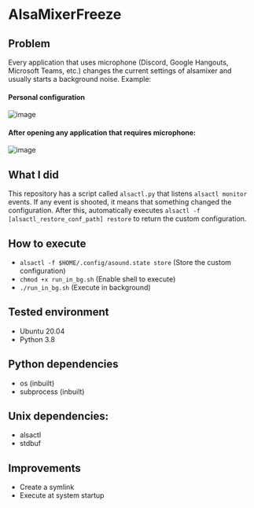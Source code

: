 # AlsaMixerFreeze

## Problem
Every application that uses microphone (Discord, Google Hangouts, Microsoft Teams, etc.) changes the current settings of alsamixer and usually starts a background noise. Example:

#### Personal configuration
![image](https://user-images.githubusercontent.com/17178349/111149298-7bcd9e80-856b-11eb-88b9-d8d8021b77a4.png)

#### After opening any application that requires microphone:
![image](https://user-images.githubusercontent.com/17178349/111149397-9869d680-856b-11eb-80bb-69b1cbeebf1e.png)

## What I did
This repository has a script called `alsactl.py` that listens `alsactl monitor` events. If any event is shooted, it means that something changed the configuration. After this, automatically executes `alsactl -f [alsactl_restore_conf_path] restore` to return the custom configuration.

## How to execute
- `alsactl -f $HOME/.config/asound.state store` (Store the custom configuration)
- `chmod +x run_in_bg.sh` (Enable shell to execute)
- `./run_in_bg.sh` (Execute in background)

## Tested environment
- Ubuntu 20.04
- Python 3.8

## Python dependencies
- os (inbuilt)
- subprocess (inbuilt)

## Unix dependencies:
- alsactl
- stdbuf

## Improvements
- Create a symlink
- Execute at system startup
